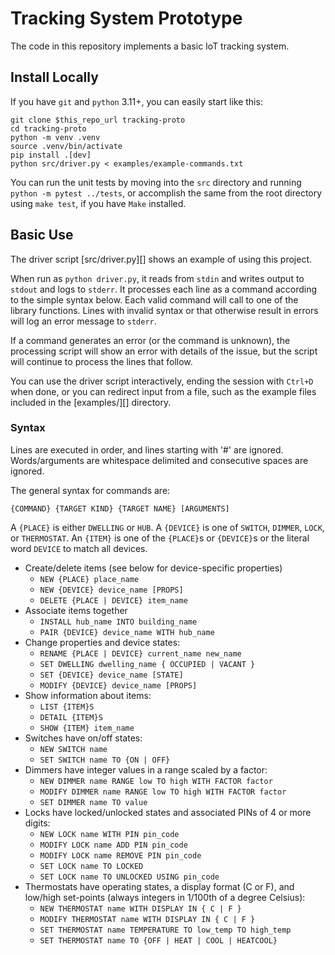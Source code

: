 
# Tracking System Prototype

The code in this repository implements a basic IoT tracking system.

## Install Locally

If you have `git` and `python` 3.11+, you can easily start like this:

```shell
git clone $this_repo_url tracking-proto
cd tracking-proto
python -m venv .venv
source .venv/bin/activate
pip install .[dev]
python src/driver.py < examples/example-commands.txt
```

You can run the unit tests by moving into the `src` directory
and running `python -m pytest ../tests`,
or accomplish the same from the root directory using `make test`,
if you have `Make` installed.

## Basic Use

The driver script [src/driver.py][] shows an example of using this project.

When run as `python driver.py`, it reads from `stdin`
and writes output to `stdout` and logs to `stderr`.
It processes each line as a command according to the simple syntax below.
Each valid command will call to one of the library functions.
Lines with invalid syntax or that otherwise result in errors
will log an error message to `stderr`.

If a command generates an error (or the command is unknown),
the processing script will show an error with details of the issue,
but the script will continue to process the lines that follow.

You can use the driver script interactively,
ending the session with `Ctrl+D` when done,
or you can redirect input from a file,
such as the example files included in the [examples/][] directory.

### Syntax

Lines are executed in order, and lines starting with '#' are ignored.
Words/arguments are whitespace delimited and consecutive spaces are ignored.

The general syntax for commands are:

    {COMMAND} {TARGET KIND} {TARGET NAME} [ARGUMENTS]

A `{PLACE}` is either `DWELLING` or `HUB`.
A `{DEVICE}` is one of `SWITCH`, `DIMMER`, `LOCK`, or `THERMOSTAT`.
An `{ITEM}` is one of the `{PLACE}`s or `{DEVICE}`s
or the literal word `DEVICE` to match all devices.

- Create/delete items (see below for device-specific properties)
  - `NEW {PLACE} place_name`
  - `NEW {DEVICE} device_name [PROPS]`
  - `DELETE {PLACE | DEVICE} item_name`
- Associate items together
  - `INSTALL hub_name INTO building_name`
  - `PAIR {DEVICE} device_name WITH hub_name`
- Change properties and device states:
  - `RENAME {PLACE | DEVICE} current_name new_name`
  - `SET DWELLING dwelling_name { OCCUPIED | VACANT }`
  - `SET {DEVICE} device_name [STATE]`
  - `MODIFY {DEVICE} device_name [PROPS]`
- Show information about items:
  - `LIST {ITEM}S`
  - `DETAIL {ITEM}S`
  - `SHOW {ITEM} item_name`
- Switches have on/off states:
  - `NEW SWITCH name`
  - `SET SWITCH name TO {ON | OFF}`
- Dimmers have integer values in a range scaled by a factor:
  - `NEW DIMMER name RANGE low TO high WITH FACTOR factor`
  - `MODIFY DIMMER name RANGE low TO high WITH FACTOR factor`
  - `SET DIMMER name TO value`
- Locks have locked/unlocked states and associated PINs of 4 or more digits:
  - `NEW LOCK name WITH PIN pin_code`
  - `MODIFY LOCK name ADD PIN pin_code`
  - `MODIFY LOCK name REMOVE PIN pin_code`
  - `SET LOCK name TO LOCKED `
  - `SET LOCK name TO UNLOCKED USING pin_code`
- Thermostats have operating states, a display format (C or F),
  and low/high set-points (always integers in 1/100th of a degree Celsius):
  - `NEW THERMOSTAT name WITH DISPLAY IN { C | F }`
  - `MODIFY THERMOSTAT name WITH DISPLAY IN { C | F }`
  - `SET THERMOSTAT name TEMPERATURE TO low_temp TO high_temp`
  - `SET THERMOSTAT name TO {OFF | HEAT | COOL | HEATCOOL}`

